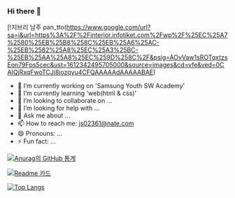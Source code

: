 ### Hi there 👋

[!지브리 남주 pan_tto(https://www.google.com/url?sa=i&url=https%3A%2F%2Finterior.infotiket.com%2Fwp%2F%25EC%25A7%2580%25EB%25B8%258C%25EB%25A6%25AC-%25EB%2582%25A8%25EC%25A3%25BC-%25EB%25AA%25A8%25EC%259D%258C%2F&psig=AOvVaw1sROTqxtzsEon79Fps5cec&ust=1612342495705000&source=images&cd=vfe&ved=0CAIQjRxqFwoTCJi8iozqyu4CFQAAAAAdAAAAABAE)

- 🔭 I’m currently working on 'Samsung Youth SW Academy'
- 🌱 I’m currently learning 'web(html & css)'
- 👯 I’m looking to collaborate on ...
- 🤔 I’m looking for help with ...
- 💬 Ask me about ...
- 📫 How to reach me: js02361@nate.com
- 😄 Pronouns: ...
- ⚡ Fun fact: ...

[![Anurag의 GitHub 통계](https://github-readme-stats.vercel.app/api?username=JungHyeonKim1)](https://github.com/anuraghazra/github-readme-stats)

[![Readme 카드](https://github-readme-stats.vercel.app/api/pin/?username=JungHyeonKim1&repo=github-readme-stats)](https://github.com/anuraghazra/github-readme-stats)

[![Top Langs](https://github-readme-stats.vercel.app/api/top-langs/?username=JungHyeonKim1)](https://github.com/anuraghazra/github-readme-stats)
